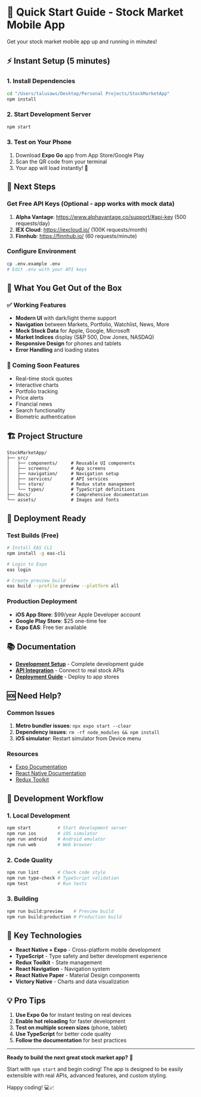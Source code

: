 # 🚀 Quick Start Guide - Stock Market Mobile App

Get your stock market mobile app up and running in minutes!

## ⚡ Instant Setup (5 minutes)

### 1. Install Dependencies
```bash
cd "/Users/talusaws/Desktop/Personal Projects/StockMarketApp"
npm install
```

### 2. Start Development Server
```bash
npm start
```

### 3. Test on Your Phone
1. Download **Expo Go** app from App Store/Google Play
2. Scan the QR code from your terminal
3. Your app will load instantly! 📱

## 🔧 Next Steps

### Get Free API Keys (Optional - app works with mock data)
1. **Alpha Vantage**: https://www.alphavantage.co/support/#api-key (500 requests/day)
2. **IEX Cloud**: https://iexcloud.io/ (100K requests/month)
3. **Finnhub**: https://finnhub.io/ (60 requests/minute)

### Configure Environment
```bash
cp .env.example .env
# Edit .env with your API keys
```

## 📱 What You Get Out of the Box

### ✅ Working Features
- **Modern UI** with dark/light theme support
- **Navigation** between Markets, Portfolio, Watchlist, News, More
- **Mock Stock Data** for Apple, Google, Microsoft
- **Market Indices** display (S&P 500, Dow Jones, NASDAQ)
- **Responsive Design** for phones and tablets
- **Error Handling** and loading states

### 🔄 Coming Soon Features
- Real-time stock quotes
- Interactive charts
- Portfolio tracking
- Price alerts
- Financial news
- Search functionality
- Biometric authentication

## 🏗 Project Structure
```
StockMarketApp/
├── src/
│   ├── components/     # Reusable UI components
│   ├── screens/        # App screens
│   ├── navigation/     # Navigation setup
│   ├── services/       # API services
│   ├── store/          # Redux state management
│   └── types/          # TypeScript definitions
├── docs/               # Comprehensive documentation
└── assets/             # Images and fonts
```

## 🚀 Deployment Ready

### Test Builds (Free)
```bash
# Install EAS CLI
npm install -g eas-cli

# Login to Expo
eas login

# Create preview build
eas build --profile preview --platform all
```

### Production Deployment
- **iOS App Store**: $99/year Apple Developer account
- **Google Play Store**: $25 one-time fee
- **Expo EAS**: Free tier available

## 📚 Documentation

- **[Development Setup](docs/DEVELOPMENT_SETUP.md)** - Complete development guide
- **[API Integration](docs/API_INTEGRATION.md)** - Connect to real stock APIs
- **[Deployment Guide](docs/DEPLOYMENT_GUIDE.md)** - Deploy to app stores

## 🆘 Need Help?

### Common Issues
1. **Metro bundler issues**: `npx expo start --clear`
2. **Dependency issues**: `rm -rf node_modules && npm install`
3. **iOS simulator**: Restart simulator from Device menu

### Resources
- [Expo Documentation](https://docs.expo.dev/)
- [React Native Documentation](https://reactnative.dev/)
- [Redux Toolkit](https://redux-toolkit.js.org/)

## 🎯 Development Workflow

### 1. Local Development
```bash
npm start          # Start development server
npm run ios        # iOS simulator
npm run android    # Android emulator
npm run web        # Web browser
```

### 2. Code Quality
```bash
npm run lint       # Check code style
npm run type-check # TypeScript validation
npm test           # Run tests
```

### 3. Building
```bash
npm run build:preview    # Preview build
npm run build:production # Production build
```

## 🌟 Key Technologies

- **React Native + Expo** - Cross-platform mobile development
- **TypeScript** - Type safety and better development experience
- **Redux Toolkit** - State management
- **React Navigation** - Navigation system
- **React Native Paper** - Material Design components
- **Victory Native** - Charts and data visualization

## 💡 Pro Tips

1. **Use Expo Go** for instant testing on real devices
2. **Enable hot reloading** for faster development
3. **Test on multiple screen sizes** (phone, tablet)
4. **Use TypeScript** for better code quality
5. **Follow the documentation** for best practices

---

**Ready to build the next great stock market app?** 🚀

Start with `npm start` and begin coding! The app is designed to be easily extensible with real APIs, advanced features, and custom styling.

Happy coding! 💻📈
